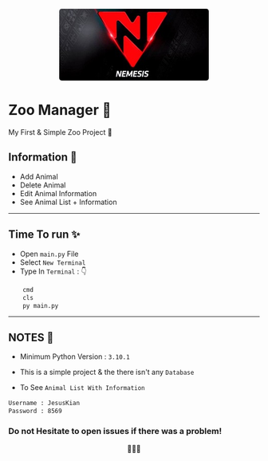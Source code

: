 <p align="center">
  <img src="./Nemesis.jpg" alt="NEMESIS TEAM LOGO" style="border-radius:5px"/>
</p>

# Zoo Manager 🦍
 My First & Simple Zoo Project 🧩

## Information 🧬
 - Add Animal
 - Delete Animal
 - Edit Animal Information
 - See Animal List + Information
---
## Time To run ✨
* Open `main.py` File
* Select `New Terminal`
* Type In `Terminal` : 👇
```
    cmd
    cls
    py main.py
```
---
## NOTES 📝
* Minimum Python Version : `3.10.1`

* This is a simple project & the there isn't any `Database`

* To See `Animal List With Information`
```
Username : JesusKian
Password : 8569
```

### Do not Hesitate to open issues if there was a problem!
<p align="center">
💖💖💖
</p>
